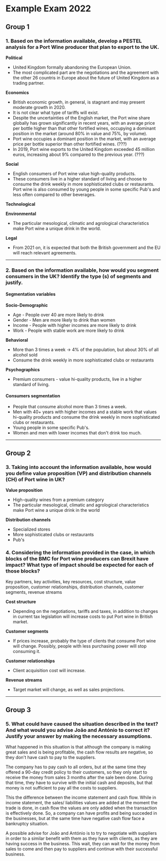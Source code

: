 # Example Exam 2022

## Group 1

### 1. Based on the information available, develop a PESTEL analysis for a Port Wine producer that plan to export to the UK.

**Political**
* United Kingdom formally abandoning the European Union.
* The most complicated part are the negotiations and the agreement with the other 26 countris in Europe about the future of United Kingdom as a trading partner.

**Economics**
* British economic growth, in general, is stagnant and may present moderate growth in 2020.
* It is not clear what type of tariffs will exist.
* Despite the uncertainties of the English market, the Port wine share globally has grown significantly in recent years, with an average price per bottle higher than that other fortified wines, occupying a dominant position in the market (around 80% in value and 75%, by volume).
* Port wine occupies a dominant position in the market, with an average price per bottle superior than other fortified wines. (???)
* In 2019, Port wine exports to the United Kingdom exceeded 45 million euros, increasing about 9% compared to the previous year. (???)

**Social**
* English consumers of Port wine value high-quality products.
* These consumers live in a higher standard of living and choose to consume the drink weekly in more sophisticated clubs or restaurants. Port wine is also consumed by young people in some specific Pub's and less often compared to other beverages.

**Technological**

**Environmental**
* The particular mesological, climatic and agrological characteristics make Port wine a unique drink in the world.

**Legal**
* From 2021 on, it is expected that both the British government and the EU will reach relevant agreements.

----

### 2. Based on the information available, how would you segment consumers in the UK? Identify the type (s) of segments and justify.

#### Segmentation variables

**Socio-Demographic**
* Age - People over 40 are more likely to drink
* Gender - Men are more likely to drink than women
* Income - People with higher incomes are more likely to drink
* Work - People with stable work are more likely to drink

**Behavioral**
* More than 3 times a week -> 4% of the population, but about 30% of all alcohol sold
* Consume the drink weekly in more sophisticated clubs or restaurants

**Psychographics**
* Premium consumers - value hi-quality products, live in a higher standard of living.

#### Consumers segmentation

* People that consume alcohol more than 3 times a week.
* Men with 40+ years with higher incomes and a stable work that values hi-quality products and consume the drink weekly in more sophisticated clubs or restaurants.
* Young people in some specific Pub's.
* Women and men with lower incomes that don't drink too much.

----

## Group 2

### 3. Taking into account the information available, how would you define value proposition (VP) and distribution channels (CH) of Port wine in UK?

**Value proposition**
* High-quality wines from a premium category
* The particular mesological, climatic and agrological characteristics make Port wine a unique drink in the world

**Distribution channels**
* Specialized stores
* More sophisticated clubs or restaurants
* Pub's

### 4. Considering the information provided in the case, in which blocks of the BMC for Port wine producers can Brexit have impact? What type of impact should be expected for each of those blocks? 

Key partners, key activities, key resources, cost structure, value proposition, customer relationships, distribution channels, customer segments, revenue streams

**Cost structure**
* Depending on the negotiations, tariffs and taxes, in addition to changes in current tax legislation will increase costs to put Port wine in British market.

**Customer segments**
* If prices increase, probably the type of clients that consume Port wine will change. Possibly, people with less purchasing power will stop consuming it.

**Customer relationships**
* Client acquisition cost will increase.

**Revenue streams**
* Target market will change, as well as sales projections.
****

## Group 3

### 5. What could have caused the situation described in the text? And what would you advise João and António to correct it? Justify your answer by making the necessary assumptions.

What happened in this situation is that although the company is making great sales and is being profitable, the cash flow results are negative, so they don't have cash to pay to the suppliers.

The company has to pay cash to all orders, but at the same time they offered a 90-day credit policy to their customers, so they only start to receive the money from sales 3 months after the sale been done. During that time, they have to survive with the initial cash and deposits, but that money is not sufficient to pay all the costs to suppliers.

This the difference between the income statement and cash flow. While in income  statement, the sales/ liabilities values are added at the moment the trade is done, in cash flow the values are only added when the transaction is effectively done. So, a company can have profits and being succeded in the businesses, but at the same time have negative cash flow face a bankruptcy situation.

A possible advise for João and António is to try to negotiate with suppliers in order to a similar benefit with them as they have with clients, as they are having success in the business. This wait, they can wait for the money from sales to come and then pay to suppliers and continue with their successful business.
